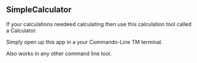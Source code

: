 ## SimpleCalculator

If your calculations needeed calculating then use this calculation tool called a Calculator.

Simply open up this app in a your Commando-Line TM terminal.

Also works in any other command line tool.